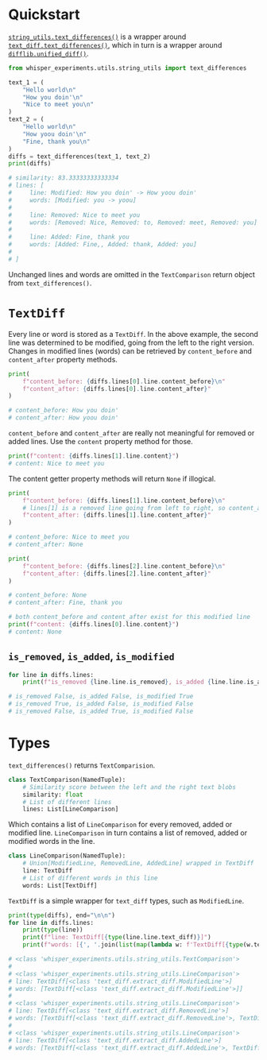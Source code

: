 # Quickstart

[`string_utils.text_differences()`](./string_utils.py) is a wrapper around
[`text_diff.text_differences()`](https://github.com/Envinorma/text_diff/blob/33353ca34c63620ee8344a17f7e938c391785e04/text_diff/extract_diff.py#L158),
which in turn is a wrapper around [`difflib.unified_diff()`](https://docs.python.org/3.8/library/difflib.html#difflib.unified_diff).

```Python
from whisper_experiments.utils.string_utils import text_differences

text_1 = (
    "Hello world\n"
    "How you doin'\n"
    "Nice to meet you\n"
)
text_2 = (
    "Hello world\n"
    "How yoou doin'\n"
    "Fine, thank you\n"
)
diffs = text_differences(text_1, text_2)
print(diffs)

# similarity: 83.33333333333334
# lines: [
#     line: Modified: How you doin' -> How yoou doin'
#     words: [Modified: you -> yoou]
# 
#     line: Removed: Nice to meet you
#     words: [Removed: Nice, Removed: to, Removed: meet, Removed: you]
# 
#     line: Added: Fine, thank you
#     words: [Added: Fine,, Added: thank, Added: you]
#
# ]
```

Unchanged lines and words are omitted in the `TextComparison` return object from `text_differences()`.

# `TextDiff`

Every line or word is stored as a `TextDiff`.
In the above example, the second line was determined to be modified, going from the left to the right version.
Changes in modified lines (words) can be retrieved by `content_before` and `content_after` property methods.

```Python
print(
    f"content_before: {diffs.lines[0].line.content_before}\n"
    f"content_after: {diffs.lines[0].line.content_after}"
)

# content_before: How you doin'
# content_after: How yoou doin'
```

`content_before` and `content_after` are really not meaningful for removed or added lines.
Use the `content` property method for those.

```Python
print(f"content: {diffs.lines[1].line.content}")
# content: Nice to meet you
```

The content getter property methods will return `None` if illogical.

```Python
print(
    f"content_before: {diffs.lines[1].line.content_before}\n"
    # lines[1] is a removed line going from left to right, so content_after is None
    f"content_after: {diffs.lines[1].line.content_after}"
)

# content_before: Nice to meet you
# content_after: None

print(
    f"content_before: {diffs.lines[2].line.content_before}\n"
    f"content_after: {diffs.lines[2].line.content_after}"
)

# content_before: None
# content_after: Fine, thank you

# both content_before and content_after exist for this modified line
print(f"content: {diffs.lines[0].line.content}")
# content: None
```

## `is_removed`, `is_added`, `is_modified`

```Python
for line in diffs.lines:
    print(f"is_removed {line.line.is_removed}, is_added {line.line.is_added}, is_modified {line.line.is_modified}")

# is_removed False, is_added False, is_modified True
# is_removed True, is_added False, is_modified False
# is_removed False, is_added True, is_modified False
```

# Types

`text_differences()` returns `TextComparision`.

```Python
class TextComparison(NamedTuple):
    # Similarity score between the left and the right text blobs
    similarity: float
    # List of different lines
    lines: List[LineComparison]
```

Which contains a list of `LineComparison` for every removed, added or modified line.
`LineComparison` in turn contains a list of removed, added or modified words in the line.

```Python
class LineComparison(NamedTuple):
    # Union[ModifiedLine, RemovedLine, AddedLine] wrapped in TextDiff
    line: TextDiff
    # List of different words in this line
    words: List[TextDiff]
```

`TextDiff` is a simple wrapper for `text_diff` types, such as `ModifiedLine`.

```Python
print(type(diffs), end="\n\n")
for line in diffs.lines:
    print(type(line))
    print(f"line: TextDiff[{type(line.line.text_diff)}]")
    print(f"words: [{', '.join(list(map(lambda w: f'TextDiff[{type(w.text_diff)}', line.words)))}]]\n")

# <class 'whisper_experiments.utils.string_utils.TextComparison'>
#
# <class 'whisper_experiments.utils.string_utils.LineComparison'>
# line: TextDiff[<class 'text_diff.extract_diff.ModifiedLine'>]
# words: [TextDiff[<class 'text_diff.extract_diff.ModifiedLine'>]]
#
# <class 'whisper_experiments.utils.string_utils.LineComparison'>
# line: TextDiff[<class 'text_diff.extract_diff.RemovedLine'>]
# words: [TextDiff[<class 'text_diff.extract_diff.RemovedLine'>, TextDiff[<class 'text_diff.extract_diff.RemovedLine'>, TextDiff[<class 'text_diff.extract_diff.RemovedLine'>, TextDiff[<class 'text_diff.extract_diff.RemovedLine'>]]
#
# <class 'whisper_experiments.utils.string_utils.LineComparison'>
# line: TextDiff[<class 'text_diff.extract_diff.AddedLine'>]
# words: [TextDiff[<class 'text_diff.extract_diff.AddedLine'>, TextDiff[<class 'text_diff.extract_diff.AddedLine'>, TextDiff[<class 'text_diff.extract_diff.AddedLine'>]]
```
